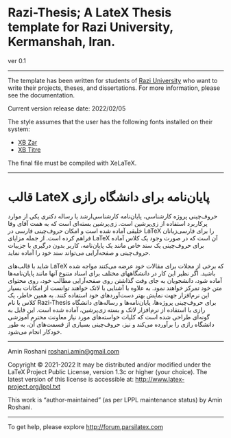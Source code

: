 # Razi-Thesis; A LateX Thesis template for Razi University, Kermanshah, Iran.  
ver 0.1
_____________________

The template has been written for students of [Razi University](https://razi.ac.ir/) who want to write their projects, theses, and dissertations. For more information, please see the documentation.

Current version release date: 2022/02/05

The style assumes that the user has the following fonts installed on their system:

- [XB Zar](http://dl.irmug.com/dl.php?id=21)
- [XB Titre](http://dl.irmug.com/dl.php?id=13)

The final file must be compiled with XeLaTeX. 
_____________________
# قالب LateX پایان‌نامه برای دانشگاه رازی
حروف‌چینی پروژه کارشناسی، پایان‌نامه کارشناسی‌ارشد یا رساله دکتری یکی از موارد پرکاربرد استفاده از زی‌پرشین است. 
زی‌پرشین بسته‌ای است که به همت آقای وفا خلیقی آماده شده است و امکان حروف‌چینی فارسی در LaTeX را  برای فارسی‌زبانان فراهم کرده است.
از جمله مزایای LaTeX آن است که در صورت وجود یک کلاس آماده برای حروف‌چینی یک سند خاص مانند یک پایان‌نامه، کاربر بدون درگیری با جزییات حروف‌چینی و صفحه‌آرایی می‌تواند سند خود را آماده نماید.

شاید با قالب‌های LaTeX که برخی از مجلات برای مقالات خود عرضه می‌کنند مواجه شده باشید. اگر نظیر این کار در دانشگاههای مختلف برای اسناد متنوع آنها مانند پایا‌ن‌نامه‌ها آماده شود، دانشجویان به جای وقت گذاشتن روی صفحه‌آرایی مطالب خود، روی محتوای متن خود تمرکز خواهند نمود. به علاوه با آشنایی با لاتک خواهند توانست از امکانات بسیار این نرم‌افزار جهت نمایش بهتر دست‌آوردهای خود استفاده کنند.
به همین خاطر، یک کلاس با نام 
Razi-Thesis
 برای حروف‌چینی پروژه‌ها، پایان‌نامه‌ها و رساله‌های دانشگاه رازی با استفاده از نرم‌افزار لاتک و بسته زی‌پرشین،  آماده شده است. این فایل به 
گونه‌ای طراحی شده است که کلیات خواسته‌های مورد نیاز  معاونت محترم آموزشی دانشگاه رازی را برآورده می‌کند و نیز، حروف‌چینی بسیاری از قسمت‌های آن، به طور خودکار انجام می‌شود.

_____________________

Amin Roshani
roshani.amin@gmail.com

Copyright © 2021-2022
It may be distributed and/or modified under the LaTeX Project Public License,
version 1.3c or higher (your choice). The latest version of
this license is accessible at: http://www.latex-project.org/lppl.txt

This work is “author-maintained” (as per LPPL maintenance status)
by Amin Roshani.

-------------------------------------------------------------------
To get help, please explore http://forum.parsilatex.com

